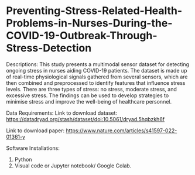 # Preventing-Stress-Related-Health-Problems-in-Nurses-During-the-COVID-19-Outbreak-Through-Stress-Detection
Descriptions:
This study presents a multimodal sensor dataset for detecting ongoing stress in nurses aiding COVID-19 patients. The dataset is made up of real-time physiological signals gathered from several sensors, which are then combined and preprocessed to identify features that influence stress levels. There are three types of stress: no stress, moderate stress, and excessive stress. The findings can be used to develop strategies to minimise stress and improve the well-being of healthcare personnel.

Data Requirements:
Link to download dataset: https://datadryad.org/stash/dataset/doi:10.5061/dryad.5hqbzkh6f


Link to download paper: https://www.nature.com/articles/s41597-022-01361-y

Software Installations:
1. Python
2. Visual code or Jupyter notebook/ Google Colab.

